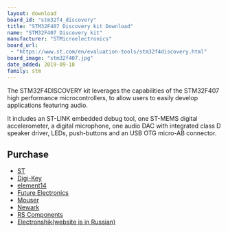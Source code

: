 ```yaml
---
layout: download
board_id: "stm32f4_discovery"
title: "STM32F407 Discovery kit Download"
name: "STM32F407 Discovery kit"
manufacturer: "STMicroelectronics"
board_url:
 - "https://www.st.com/en/evaluation-tools/stm32f4discovery.html"
board_image: "stm32f407.jpg"
date_added: 2019-09-18
family: stm
---
```


The STM32F4DISCOVERY kit leverages the capabilities of the STM32F407 high performance microcontrollers, to allow users to easily develop applications featuring audio.

It includes an ST-LINK embedded debug tool, one ST-MEMS digital accelerometer, a digital microphone, one audio DAC with integrated class D speaker driver, LEDs, push-buttons and an USB OTG micro-AB connector.

## Purchase
* [ST](https://www.st.com/en/evaluation-tools/stm32f4discovery.html)
* [Digi-Key](https://www.digikey.com/products/en?WT.z_cid=sp_497_0928_buynow&Enterprise=44&lang=en&Vendor=497&mpart=STM32F407G-DISC1)
* [element14](https://nz.element14.com/stmicroelectronics/stm32f407g-disc1/dev-board-foundation-line-mcu/dp/2506840?ost=STM32F407G-DISC1&CMP=GRHS-1000962&ddkey=https%3ASearch)
* [Future Electronics](https://www.futureelectronics.com/search/?selectedTab=products&q=STM32F407G-DISC1%3AmanufacturerName%3ASTMicroelectronics)
* [Mouser](https://www.mouser.com/ProductDetail/STMicroelectronics/STM32F407G-DISC1?qs=sGAEpiMZZMu3sxpa5v1qrvO%2FQjIESWxJTP5oj%252Bcqf3k%3D)
* [Newark](https://www.newark.com/stmicroelectronics/stm32f407g-disc1/dev-board-foundation-line-mcu/dp/72Y1168?st=STM32F407G-DISC1)
* [RS Components](https://nz.rs-online.com/web/p/processor-microcontroller-development-kits/9107951/?relevancy-data=636F3D3126696E3D4931384E53656172636847656E65726963266C753D656E266D6D3D6D61746368616C6C7061727469616C26706D3D5E5B5C707B4C7D5C707B4E647D2D2C2F255C2E5D2B2426706F3D31313326736E3D592673723D2673743D4B4559574F52445F53494E474C455F414C5048415F4E554D455249432673633D592677633D4E4F4E45267573743D53544D333246343037472D4449534331267374613D53544D333246343037472D444953433126&searchHistory=%7B%22enabled%22%3Afalse%7D)
* [Electronshik(website is in Russian)](https://www.electronshik.ru/item/ST/STM32F407G-DISC1)
